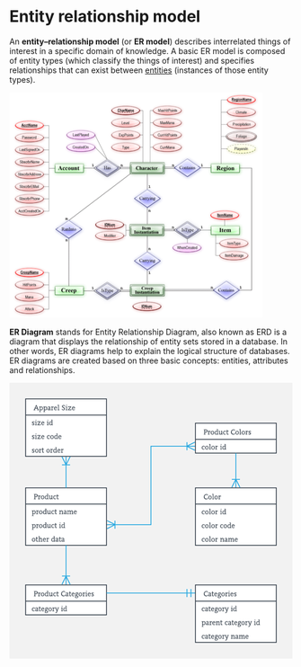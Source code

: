 # Entity relationship model

An **entity–relationship model** (or **ER model**) describes interrelated things of interest in a specific domain of knowledge. A basic ER model is composed of entity types (which classify the things of interest) and specifies relationships that can exist between [entities](https://en.wiktionary.org/wiki/entity) (instances of those entity types).

![ERM](./images/ERM.png)

**ER Diagram** stands for Entity Relationship Diagram, also known as ERD is a diagram that displays the relationship of entity sets stored in a database. In other words, ER diagrams help to explain the logical structure of databases. ER diagrams are created based on three basic concepts: entities, attributes and relationships.

![ERD](./images/ERD.png)



